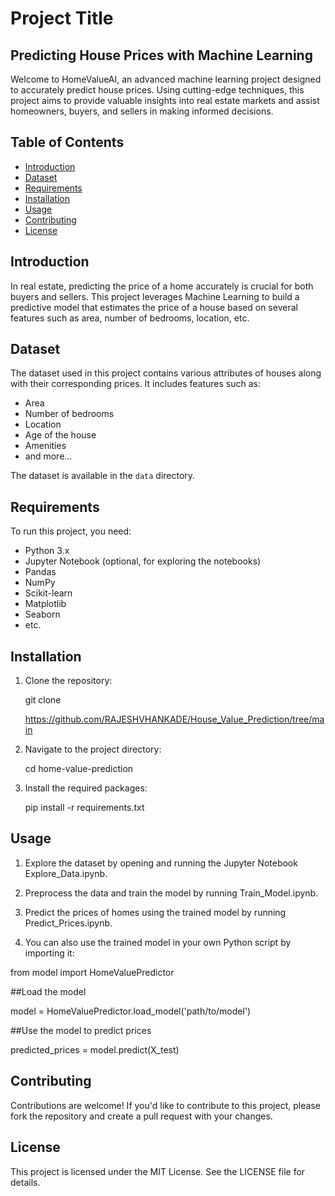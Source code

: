 
# Project Title


## Predicting House Prices with Machine Learning

Welcome to HomeValueAI, an advanced machine learning project designed to accurately predict house prices. Using cutting-edge techniques, this project aims to provide valuable insights into real estate markets and assist homeowners, buyers, and sellers in making informed decisions.

## Table of Contents
- [Introduction](#introduction)
- [Dataset](#dataset)
- [Requirements](#requirements)
- [Installation](#installation)
- [Usage](#usage)
- [Contributing](#contributing)
- [License](#license)

## Introduction

In real estate, predicting the price of a home accurately is crucial for both buyers and sellers. This project leverages Machine Learning to build a predictive model that estimates the price of a house based on several features such as area, number of bedrooms, location, etc.

## Dataset

The dataset used in this project contains various attributes of houses along with their corresponding prices. It includes features such as:

- Area
- Number of bedrooms
- Location
- Age of the house
- Amenities
- and more...

The dataset is available in the `data` directory.

## Requirements

To run this project, you need:

- Python 3.x
- Jupyter Notebook (optional, for exploring the notebooks)
- Pandas
- NumPy
- Scikit-learn
- Matplotlib
- Seaborn
- etc.

## Installation

1. Clone the repository:


    git clone
    
     https://github.com/RAJESHVHANKADE/House_Value_Prediction/tree/main
    
2. Navigate to the project directory:

    cd home-value-prediction


3. Install the required packages:

    pip install -r requirements.txt


## Usage

1. Explore the dataset by opening and running the Jupyter Notebook Explore_Data.ipynb.

2. Preprocess the data and train the model by running Train_Model.ipynb.

3. Predict the prices of homes using the trained model by running Predict_Prices.ipynb.

4. You can also use the trained model in your own Python script by importing it:


from model import HomeValuePredictor

##Load the model

model = HomeValuePredictor.load_model('path/to/model')

##Use the model to predict prices

predicted_prices = model.predict(X_test)

## Contributing

Contributions are welcome! If you'd like to contribute to this project, please fork the repository and create a pull request with your changes.

## License

This project is licensed under the MIT License. See the LICENSE file for details.

